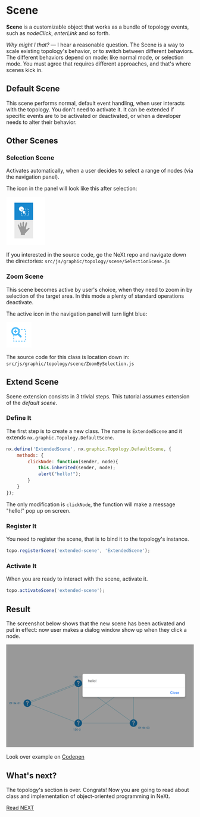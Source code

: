 # Scene
**Scene** is a customizable object that works as a bundle of topology events, such as *nodeClick*, *enterLink* and so forth. 

*Why might I that?* &mdash; I hear a reasonable question. The Scene is a way to scale existing topology's behavior, or to switch between different behaviors. The different behaviors depend on mode: like normal mode, or selection mode. You must agree that requires different approaches, and that's where scenes kick in.

## Default Scene
This scene performs normal, default event handling, when user interacts with the topology. You don't need to activate it. It can be extended if specific events are to be activated or deactivated, or when a developer needs to alter their behavior. 

## Other Scenes
### Selection Scene
Activates automatically, when a user decides to select a range of nodes (via the navigation panel). 

The icon in the panel will look like this after selection:

![](../images/tutorial-003-07/selection-mode.png)

If you interested in the source code, go the NeXt repo and navigate down the directories: ```src/js/graphic/topology/scene/SelectionScene.js```

### Zoom Scene
This scene becomes active by user's choice, when they need to zoom in by selection of the target area. In this mode a plenty of standard operations deactivate.

The active icon in the navigation panel will turn light blue:

![](../images/tutorial-003-07/zoom-mode.png)

The source code for this class is location down in: ```src/js/graphic/topology/scene/ZoomBySelection.js```

## Extend Scene
Scene extension consists in 3 trivial steps. This tutorial assumes extension of the *default scene*.

### Define It
The first step is to create a new class. The name is ```ExtendedScene``` and it extends ```nx.graphic.Topology.DefaultScene```.

```JavaScript
nx.define('ExtendedScene', nx.graphic.Topology.DefaultScene, {
	methods: {
		clickNode: function(sender, node){
			this.inherited(sender, node);
			alert("hello!");
		}
	}
});
```

The only modification is ```clickNode```, the function will make a message "hello!" pop up on screen.


### Register It
You need to register the scene, that is to bind it to the topology's instance.

```JavaScript
topo.registerScene('extended-scene', 'ExtendedScene');
```

### Activate It
When you are ready to interact with the scene, activate it.

```JavaScript
topo.activateScene('extended-scene');
```

## Result
The screenshot below shows that the new scene has been activated and put in effect: now user makes a dialog window show up when they click a node.

![](../images/tutorial-003-07/scene-clicknode-message.png)

Look over example on [Codepen](http://codepen.io/NEXTSUPPORT/pen/kkxVxg/)


## What's next?
The topology's section is over. Congrats! Now you are going to read about class and implementation of object-oriented programming in NeXt.

[Read NEXT](./tutorial-004.md)